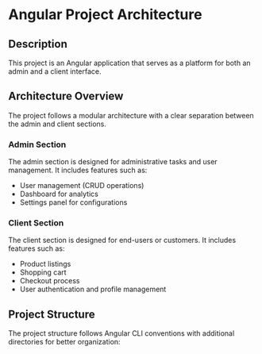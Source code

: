 # Angular Project Architecture

## Description

This project is an Angular application that serves as a platform for both an admin and a client interface.

## Architecture Overview

The project follows a modular architecture with a clear separation between the admin and client sections.

### Admin Section

The admin section is designed for administrative tasks and user management. It includes features such as:

- User management (CRUD operations)
- Dashboard for analytics
- Settings panel for configurations

### Client Section

The client section is designed for end-users or customers. It includes features such as:

- Product listings
- Shopping cart
- Checkout process
- User authentication and profile management

## Project Structure

The project structure follows Angular CLI conventions with additional directories for better organization:
